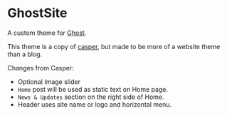 # GhostSite

A custom theme for [Ghost](http://github.com/tryghost/ghost/).

This theme is a copy of [casper](https://github.com/TryGhost/Casper), but made to be more of a website theme than a blog.

Changes from Casper:
- Optional Image slider
- `Home` post will be used as static text on Home page.
- `News & Updates` section on the right side of Home.
- Header uses site name or logo and horizontal menu.
